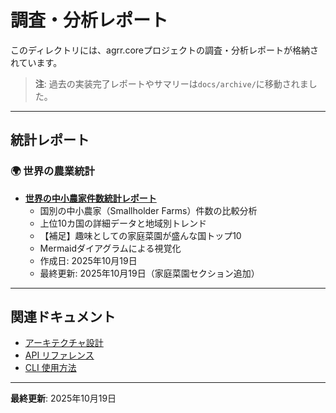 # 調査・分析レポート

このディレクトリには、agrr.coreプロジェクトの調査・分析レポートが格納されています。

> **注**: 過去の実装完了レポートやサマリーは`docs/archive/`に移動されました。

---

## 統計レポート

### 🌍 世界の農業統計

- **[世界の中小農家件数統計レポート](GLOBAL_SMALLHOLDER_FARMS_STATISTICS.md)**
  - 国別の中小農家（Smallholder Farms）件数の比較分析
  - 上位10カ国の詳細データと地域別トレンド
  - 【補足】趣味としての家庭菜園が盛んな国トップ10
  - Mermaidダイアグラムによる視覚化
  - 作成日: 2025年10月19日
  - 最終更新: 2025年10月19日（家庭菜園セクション追加）

---

## 関連ドキュメント

- [アーキテクチャ設計](../ARCHITECTURE.md)
- [API リファレンス](../api/README.md)
- [CLI 使用方法](../../README.md)

---

**最終更新**: 2025年10月19日


